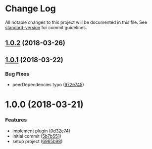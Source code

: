 # Change Log

All notable changes to this project will be documented in this file. See [standard-version](https://github.com/conventional-changelog/standard-version) for commit guidelines.

<a name="1.0.2"></a>
## [1.0.2](https://github.com/charlesbjohnson/posthtml-atomizer/compare/v1.0.1...v1.0.2) (2018-03-26)



<a name="1.0.1"></a>
## [1.0.1](https://github.com/charlesbjohnson/posthtml-atomizer/compare/v1.0.0...v1.0.1) (2018-03-22)


### Bug Fixes

* peerDependencies typo ([972e745](https://github.com/charlesbjohnson/posthtml-atomizer/commit/972e745))



<a name="1.0.0"></a>
# 1.0.0 (2018-03-21)


### Features

* implement plugin ([0d32e74](https://github.com/charlesbjohnson/posthtml-atomizer/commit/0d32e74))
* initial commit ([5b7b551](https://github.com/charlesbjohnson/posthtml-atomizer/commit/5b7b551))
* setup project ([6965b98](https://github.com/charlesbjohnson/posthtml-atomizer/commit/6965b98))
